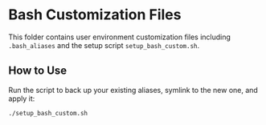 # Bash Customization Files

This folder contains user environment customization files including `.bash_aliases` and the setup script `setup_bash_custom.sh`.

## How to Use
Run the script to back up your existing aliases, symlink to the new one, and apply it:
```bash
./setup_bash_custom.sh
